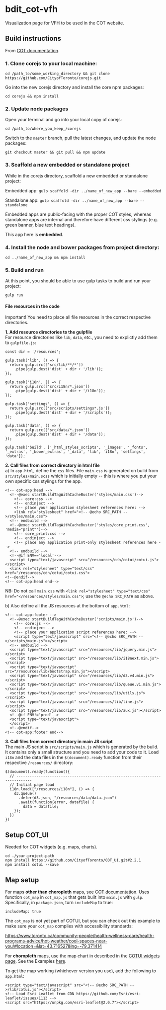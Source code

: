 # bdit_cot-vfh
Visualization page for VFH to be used in the COT website.

## Build instructions
From [COT documentation](https://itdconfluence.csd.toronto.ca/display/DTSKS/CotJS+Documentation).  

### 1. Clone corejs to your local machine:  

`cd /path_to/some_working_directory && git clone https://github.com/CityofToronto/corejs.git`  

Go into the new corejs directory and install the core npm packages:  

`cd corejs && npm install`  

### 2. Update node packages
Open your terminal and go into your local copy of corejs:  

`cd /path_to/where_you_keep_/corejs`  

Switch to the `master` branch, pull the latest changes, and update the node packages:  

`git checkout master && git pull && npm update`  

### 3. Scaffold a new embedded or standalone project  
While in the corejs directory, scaffold a new embedded or standalone project:  

Embedded app: `gulp scaffold -dir ../name_of_new_app --bare --embedded`  

Standalone app: `gulp scaffold -dir ../name_of_new_app --bare --standalone`  

Embedded apps are public-facing with the proper COT styles, whereas standalone apps are internal and therefore have different css stylings (e.g. green banner, blue text headings).  

This app here is **embedded**.  

### 4. Install the node and bower packages from project directory:

`cd ../name_of_new_app && npm install`  

### 5. Build and run
At this point, you should be able to use gulp tasks to build and run your project:

`gulp run`  

#### File resources in the code
Important! You need to place all file resources in the correct respective directories.  

**1. Add resource directories to the gulpfile**    
For resource directories like `lib`, `data`, etc., you need to explictly add them to `gulpfile.js`:  

```
const dir = '/resources';

gulp.task('lib', () => {
  return gulp.src(['src/lib/**/*'])
    .pipe(gulp.dest('dist' + dir + '/lib'));
});

gulp.task('i18n', () => {
  return gulp.src(['src/i18n/*.json'])
    .pipe(gulp.dest('dist' + dir + '/i18n'));
});

gulp.task('settings', () => {
  return gulp.src(['src/scripts/settings*.js'])
    .pipe(gulp.dest('dist' + dir + '/scripts'));
});

gulp.task('data', () => {
  return gulp.src(['src/data/*.json'])
    .pipe(gulp.dest('dist' + dir + '/data'));
});

gulp.task('build', ['_html_styles_scripts', '_images', '_fonts', '_extras', '_bower_extras', '_data', 'lib', 'i18n', 'settings', 'data']);
```

**2. Call files from correct directory in html file**  
a) In `app.html`, define the `css` files. File `main.css` is generated on build from `src/styles/main.scss` which is initially empty -- this is where you put your own specific css stylings for the app.    
```
<!-- cot-app:head -->
  <!--@exec startBuildTagWithCacheBuster('styles/main.css')-->
    <!-- core:css -->
    <!-- endinject -->
    <!-- place your application stylesheet references here: -->
    <link rel="stylesheet" href="<!-- @echo SRC_PATH -->/styles/main.css">
  <!-- endbuild -->
  <!--@exec startBuildTagWithCacheBuster('styles/core_print.css', 'media="print"')-->
    <!-- core_print:css -->
    <!-- endinject -->
    <!-- place any application print-only stylesheet references here -->
  <!-- endbuild -->
  <!--@if ENV=='local'-->
  <script type="text/javascript" src="/resources/cdn/cotui/cotui.js"></script>
  <link rel="stylesheet" type="text/css" href="/resources/cdn/cotui/cotui.css">
<!--@endif-->
<!-- cot-app:head end-->
```  

NB: Do not call `main.css` with `<link rel="stylesheet" type="text/css" href="</resources/styles/main.css">`; use the `@echo SRC_PATH` as above.  

b) Also define all the JS resources at the bottom of  `app.html`:  

```
<!-- cot-app:footer -->
  <!--@exec startBuildTagWithCacheBuster('scripts/main.js')-->
    <!-- core:js -->
    <!-- endinject -->
    <!-- place your application script references here: -->
    <script type="text/javascript" src="<!-- @echo SRC_PATH -->/scripts/main.js"></script>
  <!-- endbuild -->
  <script type="text/javascript" src="/resources/lib/jquery.min.js"></script>
  <script type="text/javascript" src="/resources/lib/i18next.min.js"></script>
  <script type="text/javascript" src="/resources/lib/bootstrap.min.js"></script>
  <script type="text/javascript" src="/resources/lib/d3.v4.min.js"></script>
  <script type="text/javascript" src="/resources/lib/queue.v1.min.js"></script>
  <script type="text/javascript" src="/resources/lib/utils.js"></script>
  <script type="text/javascript" src="/resources/lib/line.js"></script>
  <script type="text/javascript" src="/resources/lib/aux.js"></script>
  <!--@if ENV!='prod'-->
  <script type="text/javascript">
  </script>
  <!--@endif-->
<!-- cot-app:footer end-->
```  

**3. Call files from correct directory in main JS script**  
The main JS script is `src/scripts/main.js` which is generated by the build. It contains only a small structure and you need to add your code to it. Load `i18n` and the data files in the `$(document).ready` function from their respective `/resources/` directory:      

```
$(document).ready(function(){
  // -----------------------------------------------------------------------------
  // Initial page load
  i18n.load(["/resources/i18n"], () => {
    d3.queue()
      .defer(d3.json, "/resources/data/data.json")
      .await(function(error, datafile) {
        data = datafile;
    });
  })
})
```  

## Setup COT_UI
Needed for COT widgets (e.g. maps, charts).  

```
cd ./your-project-path
npm install https://github.com/CityofToronto/COT_UI.git#2.2.1
npm install cotui --save
```

## Map setup
For maps **other than choropleth** maps, see [COT documentation](https://itdconfluence.csd.toronto.ca/display/DTSKS/Cot+Map). Uses function `cot_map` in `cot_map.js` that gets built into `main.js` with `gulp`. Specifically, in `package.json`, turn `includeMap` to true:  

```
includeMap: true
```

The `cot_map` is not yet part of COTUI, but you can check out this example to make sure your `cot_map` complies with accessibility standards:  

https://www.toronto.ca/community-people/health-wellness-care/health-programs-advice/hot-weather/cool-spaces-near-you/#location=&lat=43.716527&lng=-79.371414  

For **choropleth** maps, use the map chart in described in the [COTUI widgets page](https://github.com/CityofToronto/COT_UI). See the Examples [here](http://cityoftoronto.github.io/COT_UI).

To get the map working (whichever version you use), add the following to `app.html`:  
```
<script type="text/javascript" src="<!-- @echo SRC_PATH -->/lib/cotui.js"></script>
<!-- Load Esri Leaflet from CDN https://github.com/Esri/esri-leaflet/issues/1113 -->
<script src="https://unpkg.com/esri-leaflet@2.0.7"></script>
```
